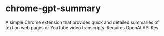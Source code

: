 # chrome-gpt-summary
A simple Chrome extension that provides quick and detailed summaries of text on web pages or YouTube video transcripts. Requires OpenAI API Key.

